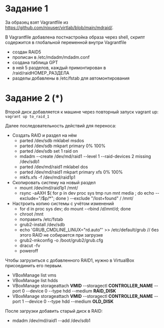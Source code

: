 #  Задание 1

За образец взят Vagrantfile из https://github.com/nixuser/virtlab/blob/main/mdraid/.

В Vagrantfile добавлена постнастройка образа через shell, скрипт содержится в глобальной переменной внутри Vagrantfile
* создан RAID5
* прописан в /etc/mdadm/mdadm.conf
* создана таблица GPT
* в ней 5 разделов, каждый примонтирован в /raid/raidНОМЕР_РАЗДЕЛА
* разделы добавлены в /etc/fstab для автомонтирования

# Задание 2 (*)

Второй диск добавляется к машине через повторный запуск vagrant up: `vagrant up to_raid_1`

Далее последовательность действий для переноса:

* Создать RAID и раздел на нём
  * parted /dev/sdb mklabel msdos
  * parted /dev/sdb mkpart primary 0% 100%
  * parted /dev/sdb set 1 raid on
  * mdadm --create /dev/md/raid1 --level 1 --raid-devices 2 missing /dev/sdb1
  * parted /dev/md/raid1 mklabel dos
  * parted /dev/md/raid1 mkpart primary xfs 0% 100%
  * mkfs.xfs -f /dev/md/raid1p1
* Скопировать систему на новый раздел
  * mount /dev/md/raid1p1 /mnt/
  * rsync -aAXH $( for p in dev proc sys  tmp run mnt media ; do echo --exclude="/$p/*"; done ) --exclude "/lost+found" / /mnt/
* Настроить копию системы с учётом изменений
  * for d in proc sys dev; do mount --rbind /$d /mnt/$d; done
  * chroot /mnt
  * поправить /etc/fstab
  * grub2-install /dev/sdb
  * echo 'GRUB_CMDLINE_LINUX="rd.auto"' >> /etc/default/grub // без этого RAID не собирается при загрузке
  * grub2-mkconfig -o /boot/grub2/grub.cfg
  * dracut -fv
  * poweroff

Чтобы загрузиться с добавленного RAID1, нужно в VirtualBox присоединить его первым.
* VBoxManage list vms
* VBoxManage list hdds
* VBoxManage storageattach __VMID__ --storagectl __CONTROLLER_NAME__ --port 0 --device 0 --type hdd --medium __RAID_DISK__
* VBoxManage storageattach __VMID__ --storagectl __CONTROLLER_NAME__ --port 1 --device 0 --type hdd --medium __OLD_DISK__

После загрузки добавить старый диск в RAID:
* mdadm /dev/md/raid1 --add /dev/sdb1






